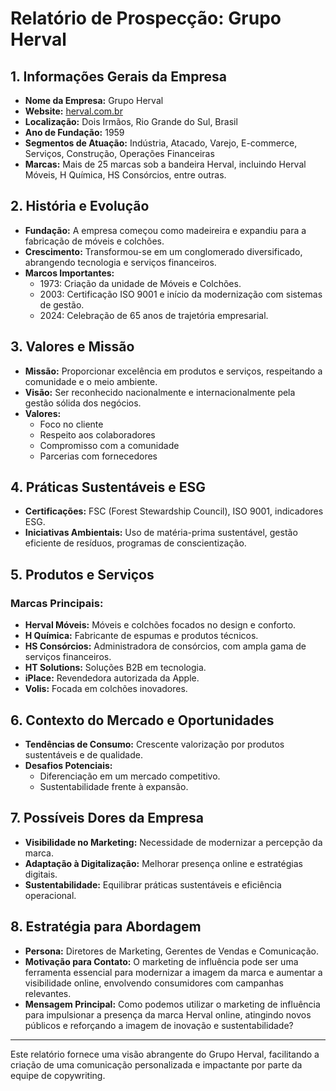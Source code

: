 # Relatório de Prospecção: Grupo Herval

## **1. Informações Gerais da Empresa**
- **Nome da Empresa:** Grupo Herval
- **Website:** [herval.com.br](http://www.herval.com.br)
- **Localização:** Dois Irmãos, Rio Grande do Sul, Brasil
- **Ano de Fundação:** 1959
- **Segmentos de Atuação:** Indústria, Atacado, Varejo, E-commerce, Serviços, Construção, Operações Financeiras
- **Marcas:** Mais de 25 marcas sob a bandeira Herval, incluindo Herval Móveis, H Química, HS Consórcios, entre outras.

## **2. História e Evolução**
- **Fundação:** A empresa começou como madeireira e expandiu para a fabricação de móveis e colchões.
- **Crescimento:** Transformou-se em um conglomerado diversificado, abrangendo tecnologia e serviços financeiros.
- **Marcos Importantes:**
  - 1973: Criação da unidade de Móveis e Colchões.
  - 2003: Certificação ISO 9001 e início da modernização com sistemas de gestão.
  - 2024: Celebração de 65 anos de trajetória empresarial.

## **3. Valores e Missão**
- **Missão:** Proporcionar excelência em produtos e serviços, respeitando a comunidade e o meio ambiente.
- **Visão:** Ser reconhecido nacionalmente e internacionalmente pela gestão sólida dos negócios.
- **Valores:**
  - Foco no cliente
  - Respeito aos colaboradores
  - Compromisso com a comunidade
  - Parcerias com fornecedores

## **4. Práticas Sustentáveis e ESG**
- **Certificações:** FSC (Forest Stewardship Council), ISO 9001, indicadores ESG.
- **Iniciativas Ambientais:** Uso de matéria-prima sustentável, gestão eficiente de resíduos, programas de conscientização.

## **5. Produtos e Serviços**
### **Marcas Principais:**
- **Herval Móveis:** Móveis e colchões focados no design e conforto.
- **H Química:** Fabricante de espumas e produtos técnicos.
- **HS Consórcios:** Administradora de consórcios, com ampla gama de serviços financeiros.
- **HT Solutions:** Soluções B2B em tecnologia.
- **iPlace:** Revendedora autorizada da Apple.
- **Volis:** Focada em colchões inovadores.

## **6. Contexto do Mercado e Oportunidades**
- **Tendências de Consumo:** Crescente valorização por produtos sustentáveis e de qualidade.
- **Desafios Potenciais:**
  - Diferenciação em um mercado competitivo.
  - Sustentabilidade frente à expansão.

## **7. Possíveis Dores da Empresa**
- **Visibilidade no Marketing:** Necessidade de modernizar a percepção da marca.
- **Adaptação à Digitalização:** Melhorar presença online e estratégias digitais.
- **Sustentabilidade:** Equilibrar práticas sustentáveis e eficiência operacional.

## **8. Estratégia para Abordagem**
- **Persona:** Diretores de Marketing, Gerentes de Vendas e Comunicação.
- **Motivação para Contato:** O marketing de influência pode ser uma ferramenta essencial para modernizar a imagem da marca e aumentar a visibilidade online, envolvendo consumidores com campanhas relevantes.
- **Mensagem Principal:** Como podemos utilizar o marketing de influência para impulsionar a presença da marca Herval online, atingindo novos públicos e reforçando a imagem de inovação e sustentabilidade?

---

Este relatório fornece uma visão abrangente do Grupo Herval, facilitando a criação de uma comunicação personalizada e impactante por parte da equipe de copywriting.